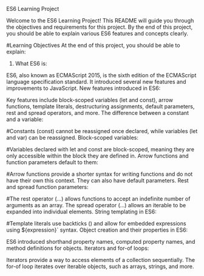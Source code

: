 ES6 Learning Project

Welcome to the ES6 Learning Project! This README will guide you through the objectives and requirements for this project. By the end of this project, you should be able to explain various ES6 features and concepts clearly.

#Learning Objectives
At the end of this project, you should be able to explain:

1. What ES6 is:

ES6, also known as ECMAScript 2015, is the sixth edition of the ECMAScript language specification standard. It introduced several new features and improvements to JavaScript.
New features introduced in ES6:

Key features include block-scoped variables (let and const), arrow functions, template literals, destructuring assignments, default parameters, rest and spread operators, and more.
The difference between a constant and a variable:

#Constants (const) cannot be reassigned once declared, while variables (let and var) can be reassigned.
Block-scoped variables:

#Variables declared with let and const are block-scoped, meaning they are only accessible within the block they are defined in.
Arrow functions and function parameters default to them:

#Arrow functions provide a shorter syntax for writing functions and do not have their own this context. They can also have default parameters.
Rest and spread function parameters:

#The rest operator (...) allows functions to accept an indefinite number of arguments as an array. The spread operator (...) allows an iterable to be expanded into individual elements.
String templating in ES6:

#Template literals use backticks () and allow for embedded expressions using ${expression}` syntax.
Object creation and their properties in ES6:

ES6 introduced shorthand property names, computed property names, and method definitions for objects.
Iterators and for-of loops:

Iterators provide a way to access elements of a collection sequentially. The for-of loop iterates over iterable objects, such as arrays, strings, and more.
